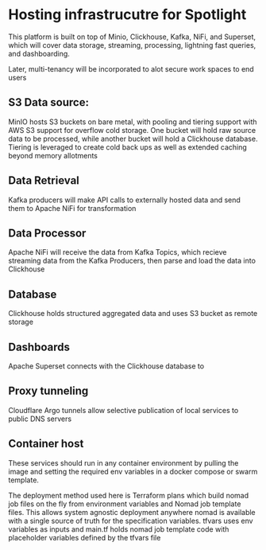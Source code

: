 # Hosting infrastrucutre for Spotlight

This platform is built on top of Minio, Clickhouse, Kafka, NiFi, and Superset, which will cover data storage, streaming, processing, lightning fast queries, and dashboarding.

Later, multi-tenancy will be incorporated to alot secure work spaces to end users

## S3 Data source: 

MinIO hosts S3 buckets on bare metal, with pooling and tiering support with AWS S3 support for overflow cold storage. One bucket will hold raw source data to be processed, while another bucket will hold a Clickhouse database. Tiering is leveraged to create cold back ups as well as extended caching beyond memory allotments

## Data Retrieval

Kafka producers will make API calls to externally hosted data and send them to Apache NiFi for transformation

## Data Processor

Apache NiFi will receive the data from Kafka Topics, which recieve streaming data from the Kafka Producers, then parse and load the data into Clickhouse

## Database

Clickhouse holds structured aggregated data and uses S3 bucket as remote storage

## Dashboards

Apache Superset connects with the Clickhouse database to 


## Proxy tunneling

Cloudflare Argo tunnels allow selective publication of local services to public DNS servers

## Container host

These services should run in any container environment by pulling the image and setting the required env variables in a docker compose or swarm template.

The deployment method used here is Terraform plans which build nomad job files on the fly from environment variables and Nomad job template files. This allows system agnostic deployment anywhere nomad is available with a single source of truth for the specification variables. tfvars uses env variables as inputs and main.tf holds nomad job template code with placeholder variables defined by the tfvars file